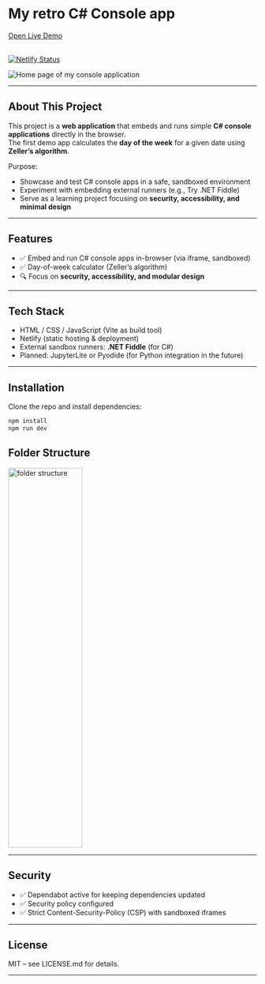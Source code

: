 # My retro C# Console app
[Open Live Demo](https://my-console-app.netlify.app)
<br><br>

[![Netlify Status](https://api.netlify.com/api/v1/badges/d69d10f5-a057-403c-a1d0-b96b503c90c2/deploy-status)](https://app.netlify.com/projects/my-console-app/deploys)

<img width="auto" height="auto" alt="Home page of my console application" src="https://github.com/user-attachments/assets/f0e17bb3-aad3-4beb-841f-e8462c6ff69c" />

---

## About This Project
This project is a **web application** that embeds and runs simple **C# console applications** directly in the browser.  
The first demo app calculates the **day of the week** for a given date using **Zeller’s algorithm**.  

Purpose:  
- Showcase and test C# console apps in a safe, sandboxed environment  
- Experiment with embedding external runners (e.g., Try .NET Fiddle)  
- Serve as a learning project focusing on **security, accessibility, and minimal design**  

---

## Features
- ✅ Embed and run C# console apps in-browser (via iframe, sandboxed)  
- ✅ Day-of-week calculator (Zeller’s algorithm)  
- 🔍 Focus on **security, accessibility, and modular design**  

---

## Tech Stack
- HTML / CSS / JavaScript (Vite as build tool)  
- Netlify (static hosting & deployment)  
- External sandbox runners: **.NET Fiddle** (for C#)  
- Planned: JupyterLite or Pyodide (for Python integration in the future)  

---

## Installation
Clone the repo and install dependencies:

```bash
npm install
npm run dev
```

## Folder Structure

<img width="150" height="770" alt="folder structure" src="https://github.com/user-attachments/assets/eb878a9f-fbf9-41ce-8d4d-a24cc47e16cc" />


---

## Security

- ✅ Dependabot active for keeping dependencies updated
- ✅ Security policy configured
- ✅ Strict Content-Security-Policy (CSP) with sandboxed iframes

---

## License

MIT – see LICENSE.md for details.

---
